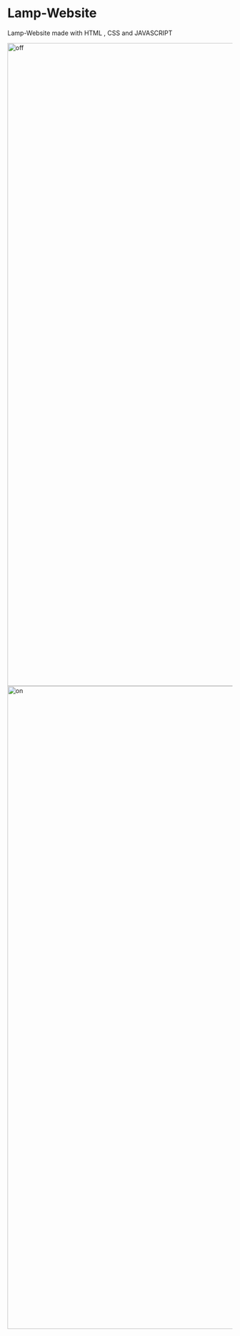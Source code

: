 # Lamp-Website
Lamp-Website made with HTML , CSS and JAVASCRIPT


<img width="1440" alt="off" src="https://user-images.githubusercontent.com/57124634/129340883-f4f42a46-8f59-4b70-88aa-f5bdd545928e.png">
<img width="1440" alt="on" src="https://user-images.githubusercontent.com/57124634/129340914-57069a07-bd3b-453e-a924-31a7655068f2.png">

